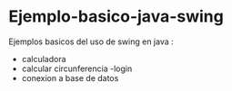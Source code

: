 # Ejemplo-basico-java-swing

Ejemplos basicos del uso de swing en java  :

- calculadora 
 - calcular circunferencia 
 -login 
 - conexion a base de datos
